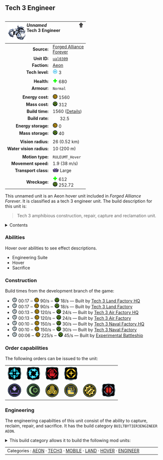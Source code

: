 Tech 3 Engineer
----
<table align="right">
    <thead>
        <tr>
            <th align="left" colspan="2">
                <img align="left" src="icons/units/UAL0309_icon.png" title="The unit icon" /><img align="right" src="icons/strategicicons/icon_land3_engineer_rest.png" title="icon_land3_engineer" /><i>Unnamed</i><br />Tech 3 Engineer
            </th>
        </tr>
    </thead>
    <tbody>
        <tr>
            <td align="right"><strong>Source:</strong></td>
            <td><a href="Forged Alliance Forever">Forged Alliance<br />Forever</a></td>
        </tr>
        <tr>
            <td align="right"><strong>Unit ID:</strong></td>
            <td><a href="https://github.com/FAForever/fa/D:/faf-development/fa/units/UAL0309/UAL0309_unit.bp"><code>ual0309</code></a></td>
        </tr>
        <tr>
            <td align="right"><strong>Faction:</strong></td>
            <td><a href="_categories.AEON">Aeon</a></td>
        </tr>
        <tr>
            <td align="right"><strong>Tech level:</strong></td>
            <td><img src="icons/T3.png" title="Tech 3" /> 3</td>
        </tr>
        <tr><td align="center" colspan="2"></td></tr>
        <tr>
            <td align="right"><strong>Health:</strong></td>
            <td><img src="icons/health.png" title="Health" /> 680</td>
        </tr>
        <tr>
            <td align="right"><strong>Armour:</strong></td>
            <td><code>Normal</code></td>
        </tr>
        <tr><td align="center" colspan="2"></td></tr>
        <tr>
            <td align="right"><strong>Energy cost:</strong></td>
            <td><img src="icons/energy.png" title="Energy" /> 1560</td>
        </tr>
        <tr>
            <td align="right"><strong>Mass cost:</strong></td>
            <td><img src="icons/mass.png" title="Mass" /> 312</td>
        </tr>
        <tr>
            <td align="right"><strong>Build time:</strong></td>
            <td>1560 (<a href="#construction">Details</a>)</td>
        </tr>
        <tr>
            <td align="right"><strong>Build rate:</strong></td>
            <td><img src="icons/build.png" title="Build" /> 32.5</td>
        </tr>
        <tr>
            <td align="right"><strong>Energy storage:</strong></td>
            <td><img src="icons/energy.png" title="Energy" /> 0</td>
        </tr>
        <tr>
            <td align="right"><strong>Mass storage:</strong></td>
            <td><img src="icons/mass.png" title="Mass" /> 40</td>
        </tr>
        <tr><td align="center" colspan="2"></td></tr>
        <tr>
            <td align="right"><strong>Vision radius:</strong></td>
            <td> <span title="520 m, 0.32 mi">26 (0.52 km)</span></td>
        </tr>
        <tr>
            <td align="right"><strong>Water vision radius:</strong></td>
            <td> <span title="0.20 km, 0.12 mi">10 (200 m)</span></td>
        </tr>
        <tr><td align="center" colspan="2"></td></tr>
        <tr>
            <td align="right"><strong>Motion type:</strong></td>
            <td><code>RULEUMT_Hover</code></td>
        </tr>
        <tr>
            <td align="right"><strong>Movement speed:</strong></td>
            <td> <span title="137 km/h, 85 mph">1.9 (38 m/s)</span></td>
        </tr>
        <tr>
            <td align="right"><strong>Transport class:</strong></td>
            <td><img src="icons/attached.png" title="Attached" /> Large</td>
        </tr>
        <tr><td align="center" colspan="2"></td></tr>
        <tr>
            <td align="right"><strong>Wreckage:</strong></td>
            <td><img src="icons/health.png" title="Health" /> 612<br /><img src="icons/mass.png" title="Mass" /> 252.72</td>
        </tr>
    </tbody>
</table>

This unnamed unit is an Aeon hover unit included in *Forged Alliance Forever*.
It is classified as a tech 3 engineer unit.
The build description for this unit is:

<blockquote>Tech 3 amphibious construction, repair, capture and reclamation unit.</blockquote>

<details>
<summary>Contents</summary>

1. – <a href="#abilities">Abilities</a>
2. – <a href="#construction">Construction</a>
3. – <a href="#order-capabilities">Order capabilities</a>
4. – <a href="#engineering">Engineering</a>
</details>

### Abilities
Hover over abilities to see effect descriptions.

* <span title="Has complete engineering features">Engineering Suite</span>
* <span title="Can pass water and is immune to torpedoes">Hover</span>
* <span title="Can destroy itself to contribute to a build">Sacrifice</span>

### Construction
Build times from the development branch of the game:
* <img src="icons/time.png" title="Time" /> 00:17 ‒ <img src="icons/energy.png" title="Energy" /> 90/s ‒ <img src="icons/mass.png" title="Mass" /> 18/s — Built by <a href="UAB0301">Tech 3 Land Factory HQ</a>
* <img src="icons/time.png" title="Time" /> 00:17 ‒ <img src="icons/energy.png" title="Energy" /> 90/s ‒ <img src="icons/mass.png" title="Mass" /> 18/s — Built by <a href="ZAB9601">Tech 3 Land Factory</a>
* <img src="icons/time.png" title="Time" /> 00:13 ‒ <img src="icons/energy.png" title="Energy" /> 120/s ‒ <img src="icons/mass.png" title="Mass" /> 24/s — Built by <a href="UAB0302">Tech 3 Air Factory HQ</a>
* <img src="icons/time.png" title="Time" /> 00:13 ‒ <img src="icons/energy.png" title="Energy" /> 120/s ‒ <img src="icons/mass.png" title="Mass" /> 24/s — Built by <a href="ZAB9602">Tech 3 Air Factory</a>
* <img src="icons/time.png" title="Time" /> 00:10 ‒ <img src="icons/energy.png" title="Energy" /> 150/s ‒ <img src="icons/mass.png" title="Mass" /> 30/s — Built by <a href="UAB0303">Tech 3 Naval Factory HQ</a>
* <img src="icons/time.png" title="Time" /> 00:10 ‒ <img src="icons/energy.png" title="Energy" /> 150/s ‒ <img src="icons/mass.png" title="Mass" /> 30/s — Built by <a href="ZAB9603">Tech 3 Naval Factory</a>
* <img src="icons/time.png" title="Time" /> 00:06 ‒ <img src="icons/energy.png" title="Energy" /> 225/s ‒ <img src="icons/mass.png" title="Mass" /> 45/s — Built by <a href="UAS0401">Experimental Battleship</a>

### Order capabilities
The following orders can be issued to the unit:
<table>
<td><img float="left" src="icons/orders/move.png" title="Move" /></td>
<td><img float="left" src="icons/orders/patrol.png" title="Patrol" /></td>
<td><img float="left" src="icons/orders/stop.png" title="Stop" /></td>
<td><img float="left" src="icons/orders/guard.png" title="Assist" /></td>
<tr>
<td><img float="left" src="icons/orders/load.png" title="Call Transport
Load into or onto another unit" /></td>
<td><img float="left" src="icons/orders/sacrifice.png" title="Sacrifice" /></td>
<td><img float="left" src="icons/orders/reclaim.png" title="Reclaim" /></td>
<td><img float="left" src="icons/orders/convert.png" title="Capture" /></td>
<td><img float="left" src="icons/orders/repair.png" title="Repair" /></td>
<td><img float="left" src="icons/orders/pause.png" title="Pause Construction
Pause/unpause current construction order" /></td>
</table>

### Engineering
The engineering capabilties of this unit consist of the ability to capture, reclaim, repair, and sacrifice.
It has the build category <code>BUILTBYTIER3ENGINEER AEON</code>. 
<details>
<summary>This build category allows it to build the following mod units:

</summary>

<table>
    <tr>
        <td rowspan="2"><img src="icons/T1.png" title="T1" /></td>
        <td><a href="UAB0101"><img src="icons/units/UAB0101_icon.png" title="Tech 1 Land Factory" width="64px" /></a></td>
        <td><a href="UAB0102"><img src="icons/units/UAB0102_icon.png" title="Tech 1 Air Factory" width="64px" /></a></td>
        <td><a href="UAB0103"><img src="icons/units/UAB0103_icon.png" title="Tech 1 Naval Factory" width="64px" /></a></td>
        <td><a href="UAB1103"><img src="icons/units/UAB1103_icon.png" title="Tech 1 Mass Extractor" width="64px" /></a></td>
        <td><a href="UAB1106"><img src="icons/units/UAB1106_icon.png" title="Tech 1 Mass Storage" width="64px" /></a></td>
        <td><a href="UAB1101"><img src="icons/units/UAB1101_icon.png" title="Tech 1 Power Generator" width="64px" /></a></td>
        <td><a href="UAB1102"><img src="icons/units/UAB1102_icon.png" title="Tech 1 Hydrocarbon Power Plant" width="64px" /></a></td>
        <td><a href="UAB1105"><img src="icons/units/UAB1105_icon.png" title="Tech 1 Energy Storage" width="64px" /></a></td>
    </tr>
    <tr>
        <td><a href="UAB2101"><img src="icons/units/UAB2101_icon.png" title="Tech 1 Point Defense" width="64px" /></a></td>
        <td><a href="UAB2104"><img src="icons/units/UAB2104_icon.png" title="Tech 1 Anti-Air Turret" width="64px" /></a></td>
        <td><a href="UAB2109"><img src="icons/units/UAB2109_icon.png" title="Tech 1 Torpedo Launcher" width="64px" /></a></td>
        <td><a href="UAB5101"><img src="icons/units/UAB5101_icon.png" title="Tech 1 Wall Section" width="64px" /></a></td>
        <td><a href="UAB5202"><img src="icons/units/UAB5202_icon.png" title="Tech 1 Air Staging Facility" width="64px" /></a></td>
        <td><a href="UAB3101"><img src="icons/units/UAB3101_icon.png" title="Tech 1 Radar System" width="64px" /></a></td>
        <td><a href="UAB3102"><img src="icons/units/UAB3102_icon.png" title="Tech 1 Sonar System" width="64px" /></a></td>
    </tr>
    <tr>
        <td rowspan="2"><img src="icons/T2.png" title="T2" /></td>
        <td><a href="ZAB9501"><img src="icons/units/ZAB9501_icon.png" title="Tech 2 Land Factory" width="64px" /></a></td>
        <td><a href="ZAB9502"><img src="icons/units/ZAB9502_icon.png" title="Tech 2 Air Factory" width="64px" /></a></td>
        <td><a href="ZAB9503"><img src="icons/units/ZAB9503_icon.png" title="Tech 2 Naval Factory" width="64px" /></a></td>
        <td><a href="UAB1202"><img src="icons/units/UAB1202_icon.png" title="Tech 2 Mass Extractor" width="64px" /></a></td>
        <td><a href="UAB1104"><img src="icons/units/UAB1104_icon.png" title="Tech 2 Mass Fabricator" width="64px" /></a></td>
        <td><a href="UAB1201"><img src="icons/units/UAB1201_icon.png" title="Tech 2 Power Generator" width="64px" /></a></td>
        <td><a href="UAB2301"><img src="icons/units/UAB2301_icon.png" title="Tech 2 Point Defense" width="64px" /></a></td>
        <td><a href="UAB2204"><img src="icons/units/UAB2204_icon.png" title="Tech 2 Anti-Air Flak Artillery" width="64px" /></a></td>
    </tr>
    <tr>
        <td><a href="UAB2205"><img src="icons/units/UAB2205_icon.png" title="Tech 2 Torpedo Launcher" width="64px" /></a></td>
        <td><a href="UAB4201"><img src="icons/units/UAB4201_icon.png" title="Tech 2 Tactical Missile Defense" width="64px" /></a></td>
        <td><a href="UAB4202"><img src="icons/units/UAB4202_icon.png" title="Tech 2 Shield Generator" width="64px" /></a></td>
        <td><a href="UAB2303"><img src="icons/units/UAB2303_icon.png" title="Tech 2 Artillery Installation" width="64px" /></a></td>
        <td><a href="UAB2108"><img src="icons/units/UAB2108_icon.png" title="Tech 2 Tactical Missile Launcher" width="64px" /></a></td>
        <td><a href="UAB3201"><img src="icons/units/UAB3201_icon.png" title="Tech 2 Radar System" width="64px" /></a></td>
        <td><a href="UAB3202"><img src="icons/units/UAB3202_icon.png" title="Tech 2 Sonar System" width="64px" /></a></td>
        <td><a href="UAB4203"><img src="icons/units/UAB4203_icon.png" title="Tech 2 Stealth Field Generator" width="64px" /></a></td>
    </tr>
    <tr>
        <td rowspan="2"><img src="icons/T3.png" title="T3" /></td>
        <td><a href="ZAB9601"><img src="icons/units/ZAB9601_icon.png" title="Tech 3 Land Factory" width="64px" /></a></td>
        <td><a href="ZAB9602"><img src="icons/units/ZAB9602_icon.png" title="Tech 3 Air Factory" width="64px" /></a></td>
        <td><a href="ZAB9603"><img src="icons/units/ZAB9603_icon.png" title="Tech 3 Naval Factory" width="64px" /></a></td>
        <td><a href="UAB1302"><img src="icons/units/UAB1302_icon.png" title="Tech 3 Mass Extractor" width="64px" /></a></td>
        <td><a href="UAB1303"><img src="icons/units/UAB1303_icon.png" title="Tech 3 Mass Fabricator" width="64px" /></a></td>
        <td><a href="UAB1301"><img src="icons/units/UAB1301_icon.png" title="Tech 3 Power Generator" width="64px" /></a></td>
        <td><a href="UAB2304"><img src="icons/units/UAB2304_icon.png" title="Tech 3 Anti-Air SAM Launcher" width="64px" /></a></td>
        <td><a href="UAB4302"><img src="icons/units/UAB4302_icon.png" title="Tech 3 Strategic Missile Defense" width="64px" /></a></td>
    </tr>
    <tr>
        <td><a href="UAB4301"><img src="icons/units/UAB4301_icon.png" title="Tech 3 Heavy Shield Generator" width="64px" /></a></td>
        <td><a href="UAB2302"><img src="icons/units/UAB2302_icon.png" title="Tech 3 Heavy Artillery Installation" width="64px" /></a></td>
        <td><a href="UAB2305"><img src="icons/units/UAB2305_icon.png" title="Tech 3 Strategic Missile Launcher" width="64px" /></a></td>
        <td><a href="UAB0304"><img src="icons/units/UAB0304_icon.png" title="Tech 3 Quantum Gateway" width="64px" /></a></td>
        <td><a href="UAS0305"><img src="icons/units/UAS0305_icon.png" title="Tech 3 Sonar Platform" width="64px" /></a></td>
        <td><a href="UAB3104"><img src="icons/units/UAB3104_icon.png" title="Tech 3 Omni Sensor Array" width="64px" /></a></td>
        <td><a href="XAB3301"><img src="icons/units/XAB3301_icon.png" title="Tech 3 Quantum Optics Facility" width="64px" /></a></td>
    </tr>
    <tr>
        <td><img src="icons/T4.png" title="T4" /></td>
        <td><a href="UAL0401"><img src="icons/units/UAL0401_icon.png" title="Experimental Assault Bot" width="64px" /></a></td>
        <td><a href="UAA0310"><img src="icons/units/UAA0310_icon.png" title="Experimental Aircraft Carrier" width="64px" /></a></td>
        <td><a href="UAS0401"><img src="icons/units/UAS0401_icon.png" title="Experimental Battleship" width="64px" /></a></td>
        <td><a href="XAB1401"><img src="icons/units/XAB1401_icon.png" title="Experimental Resource Generator" width="64px" /></a></td>
        <td><a href="XAB2307"><img src="icons/units/XAB2307_icon.png" title="Rapid-Fire Artillery Installation" width="64px" /></a></td>
    </tr>
</table>

</details>


<table align="center">
<td width="1215px">Categories : 
<a href="_categories.AEON">AEON</a> · 
<a href="_categories.TECH3">TECH3</a> · 
<a href="_categories.MOBILE">MOBILE</a> · 
<a href="_categories.LAND">LAND</a> · 
<a href="_categories.HOVER">HOVER</a> · 
<a href="_categories.ENGINEER">ENGINEER</a></td>
</table>
